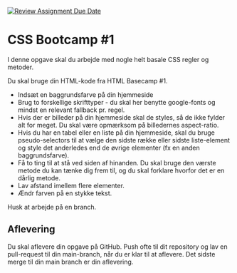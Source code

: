 [![Review Assignment Due Date](https://classroom.github.com/assets/deadline-readme-button-22041afd0340ce965d47ae6ef1cefeee28c7c493a6346c4f15d667ab976d596c.svg)](https://classroom.github.com/a/1zsMcw-s)
# CSS Bootcamp #1
 
I denne opgave skal du arbejde med nogle helt basale CSS regler og metoder.
 
Du skal bruge din HTML-kode fra HTML Basecamp #1.
 
+ Indsæt en baggrundsfarve på din hjemmeside 
+ Brug to forskellige skrifttyper - du skal her benytte google-fonts og mindst en relevant fallback pr. regel.
+ Hvis der er billeder på din hjemmeside skal de styles, så de ikke fylder alt for meget. Du skal være opmærksom på billedernes aspect-ratio.
+ Hvis du har en tabel eller en liste på din hjemmeside, skal du bruge pseudo-selectors til at vælge den sidste række eller sidste liste-element og style det anderledes end de øvrige elementer (fx en anden baggrundsfarve).
+ Få to ting til at stå ved siden af hinanden. Du skal bruge den værste metode du kan tænke dig frem til, og du skal forklare hvorfor det er en dårlig metode.
+ Lav afstand imellem flere elementer.
+ Ændr farven på en stykke tekst.
 
Husk at arbejde på en branch.
 
## Aflevering
Du skal aflevere din opgave på GitHub. Push ofte til dit repository og lav en pull-request til din main-branch, når du er klar til at aflevere.
Det sidste merge til din main branch er din aflevering.
 
 